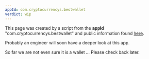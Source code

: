 ```yaml
---
appId: com.cryptocurrencys.bestwallet
verdict: wip
---
```


This page was created by a script from the **appId** "com.cryptocurrencys.bestwallet" and public
information found
[here](https://play.google.com/store/apps/details?id=com.cryptocurrencys.bestwallet).

Probably an engineer will soon have a deeper look at this app.

So far we are not even sure it is a wallet ... Please check back later.